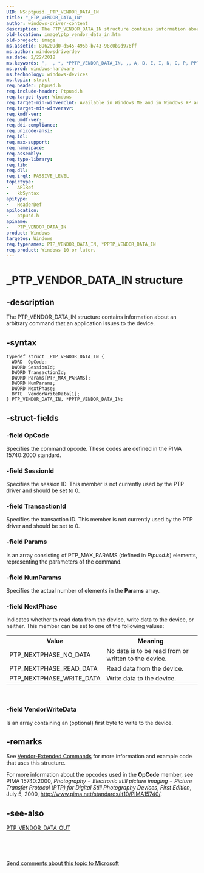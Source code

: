 ```yaml
---
UID: NS:ptpusd._PTP_VENDOR_DATA_IN
title: "_PTP_VENDOR_DATA_IN"
author: windows-driver-content
description: The PTP_VENDOR_DATA_IN structure contains information about an arbitrary command that an application issues to the device.
old-location: image\ptp_vendor_data_in.htm
old-project: image
ms.assetid: 896209d0-d545-495b-b743-98c0b9d976ff
ms.author: windowsdriverdev
ms.date: 2/22/2018
ms.keywords: ",  , *, *PPTP_VENDOR_DATA_IN, ,, A, D, E, I, N, O, P, PPTP_VENDOR_DATA_IN, PPTP_VENDOR_DATA_IN structure pointer [Imaging Devices], PTP_VENDOR_DATA_IN, PTP_VENDOR_DATA_IN structure [Imaging Devices], R, T, V, _, _PTP_VENDOR_DATA_IN, image.ptp_vendor_data_in, ptpusd/PPTP_VENDOR_DATA_IN, ptpusd/PTP_VENDOR_DATA_IN, wiastrct_b0ebb671-78d9-4224-8bde-893fb0afc9f8.xml"
ms.prod: windows-hardware
ms.technology: windows-devices
ms.topic: struct
req.header: ptpusd.h
req.include-header: Ptpusd.h
req.target-type: Windows
req.target-min-winverclnt: Available in Windows Me and in Windows XP and later.
req.target-min-winversvr: 
req.kmdf-ver: 
req.umdf-ver: 
req.ddi-compliance: 
req.unicode-ansi: 
req.idl: 
req.max-support: 
req.namespace: 
req.assembly: 
req.type-library: 
req.lib: 
req.dll: 
req.irql: PASSIVE_LEVEL
topictype:
-	APIRef
-	kbSyntax
apitype:
-	HeaderDef
apilocation:
-	ptpusd.h
apiname:
-	PTP_VENDOR_DATA_IN
product: Windows
targetos: Windows
req.typenames: PTP_VENDOR_DATA_IN, *PPTP_VENDOR_DATA_IN
req.product: Windows 10 or later.
---
```


# _PTP_VENDOR_DATA_IN structure


## -description


The PTP_VENDOR_DATA_IN structure contains information about an arbitrary command that an application issues to the device.


## -syntax


````
typedef struct _PTP_VENDOR_DATA_IN {
  WORD  OpCode;
  DWORD SessionId;
  DWORD TransactionId;
  DWORD Params[PTP_MAX_PARAMS];
  DWORD NumParams;
  DWORD NextPhase;
  BYTE  VendorWriteData[1];
} PTP_VENDOR_DATA_IN, *PPTP_VENDOR_DATA_IN;
````


## -struct-fields




### -field OpCode

Specifies the command opcode. These codes are defined in the PIMA 15740:2000 standard.


### -field SessionId

Specifies the session ID. This member is not currently used by the PTP driver and should be set to 0.


### -field TransactionId

Specifies the transaction ID. This member is not currently used by the PTP driver and should be set to 0.


### -field Params

Is an array consisting of PTP_MAX_PARAMS (defined in <i>Ptpusd.h</i>) elements, representing the parameters of the command.


### -field NumParams

Specifies the actual number of elements in the <b>Params</b> array.


### -field NextPhase

Indicates whether to read data from the device, write data to the device, or neither. This member can be set to one of the following values:

<table>
<tr>
<th>Value</th>
<th>Meaning</th>
</tr>
<tr>
<td>
PTP_NEXTPHASE_NO_DATA

</td>
<td>
No data is to be read from or written to the device.

</td>
</tr>
<tr>
<td>
PTP_NEXTPHASE_READ_DATA

</td>
<td>
Read data from the device.

</td>
</tr>
<tr>
<td>
PTP_NEXTPHASE_WRITE_DATA

</td>
<td>
Write data to the device.

</td>
</tr>
</table>
 


### -field VendorWriteData

Is an array containing an (optional) first byte to write to the device.


## -remarks



See <a href="https://msdn.microsoft.com/3d360a9f-5a65-452b-a8ad-080dc7d8c8f5">Vendor-Extended Commands</a> for more information and example code that uses this structure. 

For more information about the opcodes used in the <b>OpCode</b> member, see PIMA 15740:2000, <i>Photography </i>−<i> Electronic still picture imaging </i>−<i> Picture Transfer Protocol (PTP) for Digital Still Photography Devices</i>,<i> First Edition</i>, July 5, 2000, http://www.pima.net/standards/it10/PIMA15740/. 




## -see-also

<a href="..\ptpusd\ns-ptpusd-_ptp_vendor_data_out.md">PTP_VENDOR_DATA_OUT</a>



 

 

<a href="mailto:wsddocfb@microsoft.com?subject=Documentation%20feedback [image\image]:%20PTP_VENDOR_DATA_IN structure%20 RELEASE:%20(2/22/2018)&amp;body=%0A%0APRIVACY STATEMENT%0A%0AWe use your feedback to improve the documentation. We don't use your email address for any other purpose, and we'll remove your email address from our system after the issue that you're reporting is fixed. While we're working to fix this issue, we might send you an email message to ask for more info. Later, we might also send you an email message to let you know that we've addressed your feedback.%0A%0AFor more info about Microsoft's privacy policy, see http://privacy.microsoft.com/en-us/default.aspx." title="Send comments about this topic to Microsoft">Send comments about this topic to Microsoft</a>

